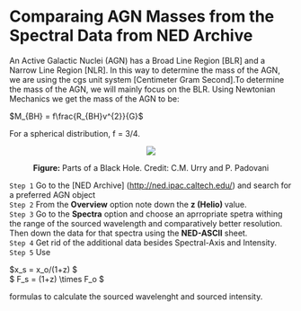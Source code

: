 # Comparaing AGN Masses from the Spectral Data from NED Archive

An Active Galactic Nuclei (AGN) has a Broad Line Region [BLR] and a Narrow Line Region [NLR]. In this way to determine the mass of the AGN, we are using the cgs unit system [Centimeter Gram Second].To determine the mass of the AGN, we will mainly focus on the BLR. 
Using Newtonian Mechanics we get the mass of the AGN to be:

$M_{BH} = f\frac{R_{BH}v^{2}}{G}$

For a spherical distribution, f = 3/4. 

<p align='center'><img src="https://heasarc.gsfc.nasa.gov/docs/objects/agn/agn_model.gif"></p>
<p align='center'><b>Figure:</b> Parts of a Black Hole. Credit: C.M. Urry and P. Padovani</p>

`Step 1` Go to the [NED Archive] (http://ned.ipac.caltech.edu/) and search for a preferred AGN object </br>
`Step 2` From the <b>Overview</b> option note down the <b> z (Helio) </b> value. </br>
`Step 3` Go to the <b>Spectra</b> option and choose an aprropriate spetra withing the range of the sourced wavelength and comparatively better resolution. Then down the data for that spectra using the <b>NED-ASCII</b> sheet.   </br>
`Step 4` Get rid of the additional data besides Spectral-Axis and Intensity. </br>
`Step 5` Use </br>

$x_s = x_o/(1+z) $ </br>
$ F_s = (1+z) \times F_o $ 

formulas to calculate the sourced wavelenght and sourced intensity.
